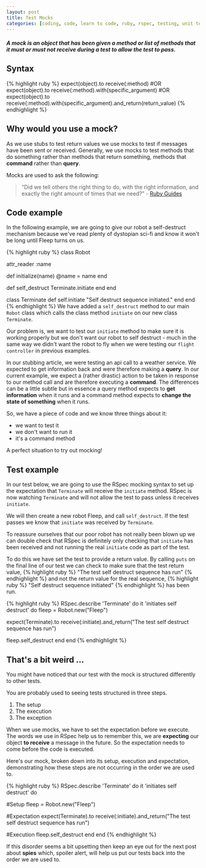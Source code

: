 ```yaml
---
layout: post
title: Test Mocks
categories: [coding, code, learn to code, ruby, rspec, testing, unit test, double, dummy, stubs, mocks]
---
```

##### A mock is an object that has been given a method or list of methods that it must or must not receive during a test to allow the test to pass.

## Syntax
{% highlight ruby %}
expect(object).to receive(:method)
#OR
expect(object).to receive(:method).with(specific_argument)
#OR
expect(object).to receive(:method).with(specific_argument).and_return(return_value)
{% endhighlight %}
## Why would you use a mock?
As we use stubs to test return values we use mocks to test if messages have been sent or received. Generally, we use mocks to test methods that do something rather than methods that return something, methods that **command** rather than **query**.

Mocks are used to ask the following:

>“Did we tell others the right thing to do, with the right information, and exactly the right amount of times that we need?” -
 [Ruby Guides](https://www.rubyguides.com/2018/10/rspec-mocks/)

## Code example

In the following example, we are going to give our robot a self-destruct mechanism because we've read plenty of dystopian sci-fi and know it won't be long until Fleep turns on us.

{% highlight ruby %}
class Robot

  attr_reader :name

  def initialize(name)
    @name = name
  end

  def self_destruct
    Terminate.initiate
  end
end

class Terminate
  def self.initiate
    "Self destruct sequence initiated."
  end
end
{% endhighlight %}
We have added a `self_destruct` method to our main `Robot` class which calls the class method `initiate` on our new class `Terminate`.

Our problem is, we want to test our `initiate` method to make sure it is working properly but we don't want our robot to self destruct - much in the same way we didn't want the robot to fly when we were testing our `flight controller` in previous examples.

In our stubbing article, we were testing an api call to a weather service. We expected to get information back and were therefore making a **query**. In our current example, we expect a (rather drastic) action to be taken in response to our method call and are therefore executing a **command**. The differences can be a little subtle but in essence a query method expects to **get information** when it runs and a command method expects to **change the state of something** when it runs.

So, we have a piece of code and we know three things about it:
 - we want to test it
 - we don't want to run it
 - it's a command method

A perfect situation to try out mocking!

## Test example
In our test below, we are going to use the RSpec mocking syntax to set up the expectation that `Terminate` will receive the `initiate` method. RSpec is now watching `Terminate` and will not allow the test to pass unless it receives `initiate`.

We will then create a new robot Fleep, and call `self_destruct`. If the test passes we know that `initiate` was received by `Terminate`.

To reassure ourselves that our poor robot has not really been blown up we can double check that RSpec is definitely only checking that `initiate` has been received and not running the real `initiate` code as part of the test.

To do this we have set the test to provide a return value. By calling `puts` on the final line of our test we can check to make sure that the test return value,
{% highlight ruby %}
"The test self destruct sequence has run"
{% endhighlight %}
and not the return value for the real sequence,
{% highlight ruby %}
"Self destruct sequence initiated"
{% endhighlight %}
has been run.

{% highlight ruby %}
RSpec.describe 'Terminate' do
  it 'initiates self destruct' do
  fleep = Robot.new("Fleep")

  expect(Terminate).to receive(:initiate).and_return("The test self destruct sequence has run")

  fleep.self_destruct
  end
end
{% endhighlight %}
## That's a bit weird ...

You might have noticed that our test with the mock is structured differently to other tests.

You are probably used to seeing tests structured in three steps.

1. The setup
2. The execution
3. The exception

When we use mocks, we have to set the expectation before we execute. The words we use in RSpec help us to remember this, we are **expecting** our object **to receive** a message in the future. So the expectation needs to come before the code is executed.

Here's our mock, broken down into its setup, execution and expectation, demonstrating how these steps are not occurring in the order we are used to.

{% highlight ruby %}
RSpec.describe 'Terminate' do
  it 'initiates self destruct' do

  #Setup
  fleep = Robot.new("Fleep")

  #Expectation
  expect(Terminate).to receive(:initiate).and_return("The test self destruct sequence has run")

  #Execution
  fleep.self_destruct
  end
end
{% endhighlight %}

If this disorder seems a bit upsetting then keep an eye out for the next post about **spies** which, spoiler alert, will help us put our tests back into the order we are used to.
